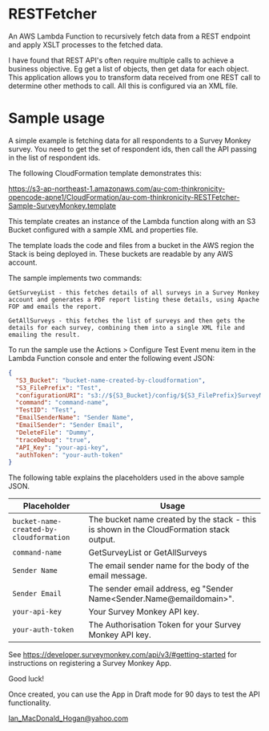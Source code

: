 # RESTFetcher
An AWS Lambda Function to recursively fetch data from a REST endpoint and apply XSLT processes to the fetched data.

I have found that REST API's often require multiple calls to achieve a business objective. Eg get a list of objects, then get data for each object. 
This application allows you to transform data received from one REST call to determine other methods to call.
All this is configured via an XML file. 

# Sample usage

A simple example is fetching data for all respondents to a Survey Monkey survey. You need to get the set of respondent ids, then call the API passing in the list of respondent ids.

The following CloudFormation template demonstrates this:
  
  https://s3-ap-northeast-1.amazonaws.com/au-com-thinkronicity-opencode-apne1/CloudFormation/au-com-thinkronicity-RESTFetcher-Sample-SurveyMonkey.template
  
  This template creates an instance of the Lambda function along with an S3 Bucket configured with a sample XML and properties file.
  
  The template loads the code and files from a bucket in the AWS region the Stack is being deployed in.   These buckets are readable by any AWS account.
  
  The sample implements two commands:
  
    GetSurveyList - this fetches details of all surveys in a Survey Monkey account and generates a PDF report listing these details, using Apache FOP amd emails the report.
    
    GetAllSurveys - this fetches the list of surveys and then gets the details for each survey, combining them into a single XML file and emailing the result. 
  
 To run the sample use the Actions > Configure Test Event menu item in the Lambda Function console and enter the following event JSON:
```JSON
{
  "S3_Bucket": "bucket-name-created-by-cloudformation",
  "S3_FilePrefix": "Test",
  "configurationURI": "s3://${S3_Bucket}/config/${S3_FilePrefix}SurveyMonkeyProcessing.properties",
  "command": "command-name",
  "TestID": "Test",
  "EmailSenderName": "Sender Name",
  "EmailSender": "Sender Email",
  "DeleteFile": "Dummy",
  "traceDebug": "true",
  "API_Key": "your-api-key",
  "authToken": "your-auth-token"
}
```

The following table explains the placeholders used in the above sample JSON.

| Placeholder | Usage |
| --- | --- |
|```bucket-name-created-by-cloudformation```|The bucket name created by the stack - this is shown in the CloudFormation stack output.|
|```command-name```|GetSurveyList or GetAllSurveys|
|```Sender Name```|The email sender name for the body of the email message.|
|```Sender Email```|The sender email address, eg "Sender Name\<Sender.Name@emaildomain\>".|
|```your-api-key```|Your Survey Monkey API key.|
|```your-auth-token```|The Authorisation Token for your Survey Monkey API key.|
   
 See https://developer.surveymonkey.com/api/v3/#getting-started for instructions on registering a Survey Monkey App. 
 
 Good luck!
 
 
 Once created, you can use the App in Draft mode for 90 days to test the API functionality.
  
Ian_MacDonald_Hogan@yahoo.com

